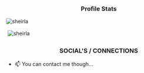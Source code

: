 <h3 align="center">Profile Stats</h3>

<p align="left"> <img src="https://komarev.com/ghpvc/?username=sheirla" alt="sheirla" /> </p>

<p>&nbsp;<img align="center" src="https://github-readme-stats.vercel.app/api?username=yourusername&show_icons=true" alt="sheirla" /></p>

## <h3 align="center">SOCIAL'S / CONNECTIONS</h3>

- 📫 You can contact me though...
